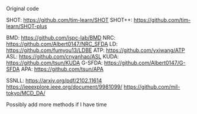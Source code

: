 Original code

SHOT: https://github.com/tim-learn/SHOT
SHOT++: https://github.com/tim-learn/SHOT-plus

BMD: https://github.com/ispc-lab/BMD 
NRC: https://github.com/Albert0147/NRC_SFDA 
LD: https://github.com/fumyou13/LDBE 
ATP: https://github.com/yxiwang/ATP 
ASL: https://github.com/cnyanhao/ASL 
KUDA: https://github.com/tsun/KUDA
G-SFDA: https://github.com/Albert0147/G-SFDA 
APA: https://github.com/tsun/APA 

SSNLL: https://arxiv.org/pdf/2102.11614 https://ieeexplore.ieee.org/document/9981099/ https://github.com/mil-tokyo/MCD_DA/ 

Possibly add more methods if I have time